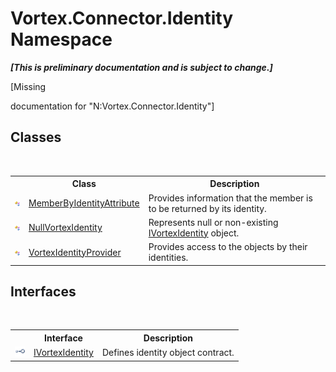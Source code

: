 # Vortex.Connector.Identity Namespace
 _**\[This is preliminary documentation and is subject to change.\]**_

\[Missing <summary> documentation for "N:Vortex.Connector.Identity"\]


## Classes
&nbsp;<table><tr><th></th><th>Class</th><th>Description</th></tr><tr><td>![Public class](media/pubclass.gif "Public class")</td><td><a href="T_Vortex_Connector_Identity_MemberByIdentityAttribute.md">MemberByIdentityAttribute</a></td><td>
Provides information that the member is to be returned by its identity.</td></tr><tr><td>![Public class](media/pubclass.gif "Public class")</td><td><a href="T_Vortex_Connector_Identity_NullVortexIdentity.md">NullVortexIdentity</a></td><td>
Represents null or non-existing <a href="T_Vortex_Connector_Identity_IVortexIdentity.md">IVortexIdentity</a> object.</td></tr><tr><td>![Public class](media/pubclass.gif "Public class")</td><td><a href="T_Vortex_Connector_Identity_VortexIdentityProvider.md">VortexIdentityProvider</a></td><td>
Provides access to the objects by their identities.</td></tr></table>

## Interfaces
&nbsp;<table><tr><th></th><th>Interface</th><th>Description</th></tr><tr><td>![Public interface](media/pubinterface.gif "Public interface")</td><td><a href="T_Vortex_Connector_Identity_IVortexIdentity.md">IVortexIdentity</a></td><td>
Defines identity object contract.</td></tr></table>&nbsp;
